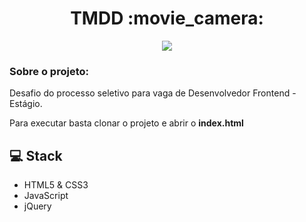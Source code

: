 <h1 align="center"> TMDD :movie_camera: </h1>
 

<p align="center">
<img src="https://user-images.githubusercontent.com/39227316/91163472-fef8d700-e6a3-11ea-9051-87474a322771.gif">
</p>


<h3> Sobre o projeto:</h3>
<p> Desafio do processo seletivo para vaga de Desenvolvedor Frontend - Estágio.</p>
<p> Para executar basta clonar o projeto e abrir o <strong>index.html</strong></p>

:computer: Stack
------------

- HTML5 & CSS3
- JavaScript
- jQuery

